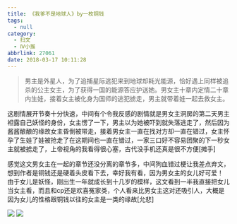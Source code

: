 ```yaml
---
title: 《我爹不是地球人》by一枚铜钱
tags:
  - null
category:
  - 扫文
  - Ⅳ小推
abbrlink: 27061
date: 2018-03-17 10:11:28
---
```

<meta name="referrer" content="no-referrer" />

> 男主是外星人，为了追捕星际逃犯来到地球却耗光能源，恰好遇上同样被追杀的公主女主，为了获得一国的能源答应护送她。男女主十章内定情二十章内生娃，接着女主被化身为国师的逃犯掳走，男主就带着娃一起去救女主。

<!-- more -->

这剧情展开节奏十分快速，中间有个令我反感的剧情就是男女主洞房的第二天男主袒露自己妖怪的身份，女主愣了一下，男主以为她被吓到就失落逃走了，然后因为酱酱酿酿的缘故女主昏倒被带走，接着男女主一直在找对方却一直在错过，女主怀孕了生娃了娃被抢走了在这期间也一直在错过，一家三口好不容易团聚的下一秒女主就被掳走了，上帝视角的我看得很心塞，古代没手机还真是很不方便[摊手]

感觉这文男女主在一起的章节还没分离的章节多，中间狗血错过梗让我差点弃文，想到作者是铜钱还是硬着头皮看下去，幸好我有看，因为男女主的女儿好可爱！
由于女儿是妖怪，刚出生一年就成长到十几岁的模样，这文看到一半我直接把女儿当女主看，而且和cp还是欢喜冤家类，个人看来比男女主这对还吸引人，大概是因为女儿的性格跟铜钱以往的女主是一类的缘故[允悲]

![](https://wx1.sinaimg.cn/mw690/0069kFhhgy1fpfg57t9huj30qo1bf7dc.jpg)
![](https://wx2.sinaimg.cn/mw690/0069kFhhgy1fpfg58ueijj30qo1bfdmt.jpg)